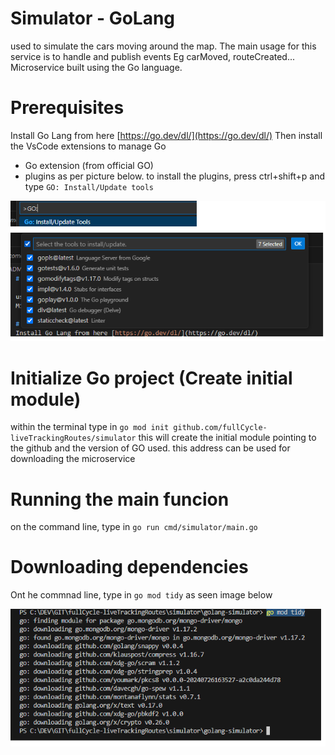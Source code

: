 # Simulator - GoLang

used to simulate the cars moving around the map. The main usage for this service is to handle and publish events Eg carMoved, routeCreated...
Microservice built using the Go language.

# Prerequisites
Install Go Lang from here [https://go.dev/dl/](https://go.dev/dl/)
Then install the VsCode extensions to manage Go
* Go extension (from official GO)
* plugins as per picture below. to install the plugins, press ctrl+shift+p and type `GO: Install/Update tools`

![Install GO plugin and tools.png](../images/image1-installGOAndTools.png)

# Initialize Go project (Create initial module)
within the terminal type in `go mod init github.com/fullCycle-liveTrackingRoutes/simulator` 
this will create the initial module pointing to the github and the version of GO used. this address can be used for downloading the microservice


# Running the main funcion
on the command line, type in `go run cmd/simulator/main.go`

# Downloading dependencies
Ont he commnad line, type in `go mod tidy` as seen image below

![Install dependencies.png](../images/image2-installDependencies.png)


